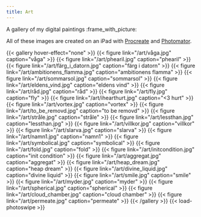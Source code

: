 ```yaml
---
title: Art
---
```


A gallery of my digital paintings :frame_with_picture:

All of these images are created on an iPad with [Procreate](https://procreate.com/)
and [Photomator](https://www.pixelmator.com/photomator/).

{{< gallery hover-effect="none" >}}
    {{< figure link="/art/våga.jpg" caption="våga" >}}
    {{< figure link="/art/phearil.jpg" caption="phearil" >}}
    {{< figure link="/art/färg_i_datorn.jpg" caption="färg i datorn" >}}
    {{< figure link="/art/ambitionens_flamma.jpg" caption="ambitionens flamma" >}}
    {{< figure link="/art/sommarsol.jpg" caption="sommarsol" >}}
    {{< figure link="/art/eldens_vind.jpg" caption="eldens vind" >}}
    {{< figure link="/art/råd.jpg" caption="råd" >}}
    {{< figure link="/art/fly.jpg" caption="fly" >}}
    {{< figure link="/art/ihearthurt.jpg" caption="<3 hurt" >}}
    {{< figure link="/art/vortex.jpg" caption="vortex" >}}
    {{< figure link="/art/to_be_removd.jpg" caption="to be removd" >}}
    {{< figure link="/art/stråle.jpg" caption="stråle" >}}
    {{< figure link="/art/lessthan.jpg" caption="lessthan.jpg" >}}
    {{< figure link="/art/villkor.jpg" caption="villkor" >}}
    {{< figure link="/art/slarva.jpg" caption="slarva" >}}
    {{< figure link="/art/namn1.jpg" caption="namn1" >}}
    {{< figure link="/art/symbolical.jpg" caption="symbolical" >}}
    {{< figure link="/art/fold.jpg" caption="fold" >}}
    {{< figure link="/art/initcondition.jpg" caption="init condition" >}}
    {{< figure link="/art/aggregat.jpg" caption="aggregat" >}}
    {{< figure link="/art/heap_dream.jpg" caption="heap dream" >}}
    {{< figure link="/art/divine_liquid.jpg" caption="divine liquid" >}}
    {{< figure link="/art/smile.jpg" caption="smile" >}}
    {{< figure link="/art/myder.jpg" caption="myder" >}}
    {{< figure link="/art/spherical.jpg" caption="spherical" >}}
    {{< figure link="/art/cloud_chamber.jpg" caption="cloud chamber" >}}
    {{< figure link="/art/permeate.jpg" caption="permeate" >}}
{{< /gallery >}}
{{< load-photoswipe >}}
